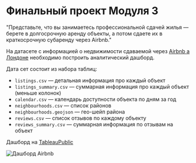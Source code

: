 # Финальный проект Модуля 3

"Представьте, что вы занимаетесь профессиональной сдачей жилья — берете в долгосрочную аренду объекты, а потом сдаете их в краткосрочную субаренду через Airbnb."

На датасете с информацией о недвижимости сдаваемой через [Airbnb а Лондоне](https://www.kaggle.com/labdmitriy/airbnb) необходимо построить аналитический дашборд.

Дата сет состоит из набора таблиц:
- `listings.csv` — детальная информация про каждый объект
- `listings_summary.csv` — суммарная информация про каждый объект (меньше колонок)
- `calendar.csv` — календарь доступности объекта по дням за год
- `neighbourhoods.csv` — список районов
- `neighbourhoods.geojson` — гео-шейп района
- `reviews.csv` — список отзывов по каждому объекту
- `reviews_summary.csv` — суммарная информация по отзывам на объект

Дашборд на [TableauPublic](https://public.tableau.com/views/CapstoneProjectAirbnb_16358502709610/Dashboard?:language=en-US&:display_count=n&:origin=viz_share_link)


![Дашборд Airbnb](https://github.com/ReIZzz/DE-101/blob/main/Module%203/CapstoneProject/img/Listings%20Analysis%20Dash%20(Airbnb).png)
